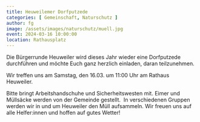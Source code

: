 ```yaml
---
title: Heuweilemer Dorfputzede
categories: [ Gemeinschaft, Naturschutz ]
author: fg
image: /assets/images/naturschutz/muell.jpg
event: 2024-03-16 10:00:00
location: Rathausplatz
---
```

Die Bürgerrunde Heuweiler wird dieses Jahr wieder eine Dorfputzede durchführen und möchte Euch ganz herzlich einladen, daran teilzunehmen. 

Wir treffen uns am Samstag, den 16.03. um 11:00 Uhr am Rathaus Heuweiler. 

Bitte bringt Arbeitshandschuhe und Sicherheitswesten mit. Eimer und Müllsäcke werden von der Gemeinde gestellt. 
In verschiedenen Gruppen werden wir in und um Heuweiler den Müll aufsammeln.
Wir freuen uns auf alle Helfer:innen und hoffen auf gutes Wetter!
